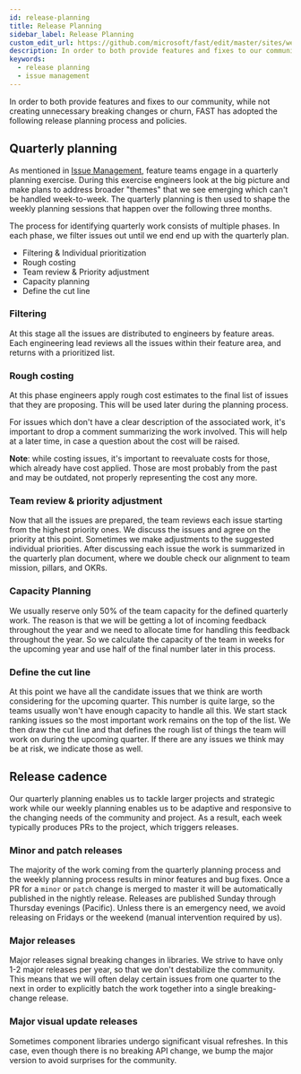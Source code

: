 ```yaml
---
id: release-planning
title: Release Planning
sidebar_label: Release Planning
custom_edit_url: https://github.com/microsoft/fast/edit/master/sites/website/src/docs/community/release-planning.md
description: In order to both provide features and fixes to our community, FAST has adopted the following release planning process and policies.
keywords:
  - release planning
  - issue management
---
```


In order to both provide features and fixes to our community, while not creating unnecessary breaking changes or churn, FAST has adopted the following release planning process and policies.

## Quarterly planning

As mentioned in [Issue Management](/docs/community/issue-management/), feature teams engage in a quarterly planning exercise. During this exercise engineers look at the big picture and make plans to address broader "themes" that we see emerging which can't be handled week-to-week. The quarterly planning is then used to shape the weekly planning sessions that happen over the following three months. 

The process for identifying quarterly work consists of multiple phases. In each phase, we filter issues out until we end end up with the quarterly plan.

- Filtering & Individual prioritization
- Rough costing
- Team review & Priority adjustment
- Capacity planning
- Define the cut line

### Filtering

At this stage all the issues are distributed to engineers by feature areas. Each engineering lead reviews all the issues within their feature area, and returns with a prioritized list.

### Rough costing

At this phase engineers apply rough cost estimates to the final list of issues that they are proposing. This will be used later during the planning process.

For issues which don't have a clear description of the associated work, it's important to drop a comment summarizing the work involved. This will help at a later time, in case a question about the cost will be raised.

**Note**: while costing issues, it's important to reevaluate costs for those, which already have cost applied. Those are most probably from the past and may be outdated, not properly representing the cost any more.

### Team review & priority adjustment

Now that all the issues are prepared, the team reviews each issue starting from the highest priority ones. We discuss the issues and agree on the priority at this point. Sometimes we make adjustments to the suggested individual priorities. After discussing each issue the work is summarized in the quarterly plan document, where we double check our alignment to team mission, pillars, and OKRs.

### Capacity Planning

We usually reserve only 50% of the team capacity for the defined quarterly work. The reason is that we will be getting a lot of incoming feedback throughout the year and we need to allocate time for handling this feedback throughout the year. So we calculate the capacity of the team in weeks for the upcoming year and use half of the final number later in this process.

### Define the cut line

At this point we have all the candidate issues that we think are worth considering for the upcoming quarter. This number is quite large, so the teams usually won't have enough capacity to handle all this.
We start stack ranking issues so the most important work remains on the top of the list. We then draw the cut line and that defines the rough list of things the team will work on during the upcoming quarter. If there are any issues we think may be at risk, we indicate those as well.

## Release cadence

Our quarterly planning enables us to tackle larger projects and strategic work while our weekly planning enables us to be adaptive and responsive to the changing needs of the community and project. As a result, each week typically produces PRs to the project, which triggers releases.

### Minor and patch releases

The majority of the work coming from the quarterly planning process and the weekly planning process results in minor features and bug fixes. Once a PR for a `minor` or `patch` change is merged to master it will be automatically published in the nightly release. Releases are published Sunday through Thursday evenings (Pacific). Unless there is an emergency need, we avoid releasing on Fridays or the weekend (manual intervention required by us).

### Major releases

Major releases signal breaking changes in libraries. We strive to have only 1-2 major releases per year, so that we don't destabilize the community. This means that we will often delay certain issues from one quarter to the next in order to explicitly batch the work together into a single breaking-change release. 

### Major visual update releases

Sometimes component libraries undergo significant visual refreshes. In this case, even though there is no breaking API change, we bump the major version to avoid surprises for the community.
